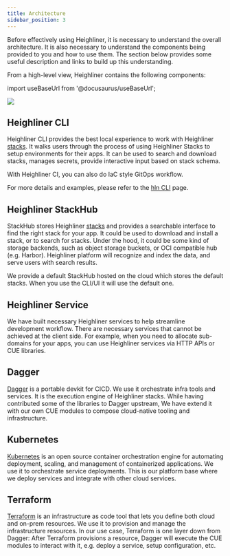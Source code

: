 ```yaml
---
title: Architecture
sidebar_position: 3
---
```


Before effectively using Heighliner, it is necessary to understand the overall architecture.
It is also necessary to understand the components being provided to you and how to use them.
The section below provides some useful description and links to build up this understanding.

From a high-level view, Heighliner contains the following components:

import useBaseUrl from '@docusaurus/useBaseUrl';

<div
  style={{
    maxWidth: 800,
    height: 'auto',
    marginBottom: 50,
    marginTop: 50,
  }}
>
<img src={useBaseUrl('/img/docs/arch.png')} />
</div>

## Heighliner CLI

Heighliner CLI provides the best local experience to work with Heighliner [stacks](/docs/overview/concepts#stack).
It walks users through the process of using Heighliner Stacks to setup environments for their apps.
It can be used to search and download stacks, manages secrets, provide interactive input based on stack schema.

With Heighliner CI, you can also do IaC style GitOps workflow.

For more details and examples, please refer to the [hln CLI](/docs/cli/hln/overview) page.

## Heighliner StackHub

StackHub stores Heighliner [stacks](/docs/overview/concepts#stack) and provides a searchable interface to find the right stack for your app.
It could be used to download and install a stack, or to search for stacks.
Under the hood, it could be some kind of storage backends, such as object storage buckets, or OCI compatible hub (e.g. Harbor).
Heighliner platform will recognize and index the data, and serve users with search results.

We provide a default StackHub hosted on the cloud which stores the default stacks.
When you use the CLI/UI it will use the default one.

## Heighliner Service

We have built necessary Heighliner services to help streamline development workflow.
There are necessary services that cannot be achieved at the client side.
For example, when you need to allocate sub-domains for your apps, you can use Heighliner services via HTTP APIs or CUE libraries.

## Dagger

[Dagger](https://docs.dagger.io/) is a portable devkit for CICD.
We use it orchestrate infra tools and services. It is the execution engine of Heighliner stacks.
While having contributed some of the libraries to Dagger upstream, We have extend it with our own CUE modules to compose cloud-native tooling and infrastructure.

## Kubernetes

[Kubernetes](https://kubernetes.io/docs/home/) is an open source container orchestration engine for automating deployment, scaling, and management of containerized applications.
We use it to orchestrate service deployments.
This is our platform base where we deploy services and integrate with other cloud services.

## Terraform

[Terraform](https://www.terraform.io/intro) is an infrastructure as code tool that lets you define both cloud and on-prem resources.
We use it to provision and manage the infrastructure resources.
In our use case, Terraform is one layer down from Dagger: After Terraform provisions a resource, Dagger will execute the CUE modules to interact with it, e.g. deploy a service, setup configuration, etc.
